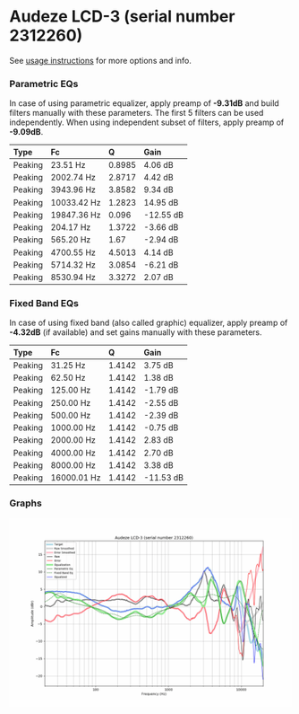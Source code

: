 # Audeze LCD-3 (serial number 2312260)
See [usage instructions](https://github.com/jaakkopasanen/AutoEq#usage) for more options and info.

### Parametric EQs
In case of using parametric equalizer, apply preamp of **-9.31dB** and build filters manually
with these parameters. The first 5 filters can be used independently.
When using independent subset of filters, apply preamp of **-9.09dB**.

| Type    | Fc          |      Q | Gain      |
|:--------|:------------|:-------|:----------|
| Peaking | 23.51 Hz    | 0.8985 | 4.06 dB   |
| Peaking | 2002.74 Hz  | 2.8717 | 4.42 dB   |
| Peaking | 3943.96 Hz  | 3.8582 | 9.34 dB   |
| Peaking | 10033.42 Hz | 1.2823 | 14.95 dB  |
| Peaking | 19847.36 Hz | 0.096  | -12.55 dB |
| Peaking | 204.17 Hz   | 1.3722 | -3.66 dB  |
| Peaking | 565.20 Hz   | 1.67   | -2.94 dB  |
| Peaking | 4700.55 Hz  | 4.5013 | 4.14 dB   |
| Peaking | 5714.32 Hz  | 3.0854 | -6.21 dB  |
| Peaking | 8530.94 Hz  | 3.3272 | 2.07 dB   |

### Fixed Band EQs
In case of using fixed band (also called graphic) equalizer, apply preamp of **-4.32dB**
(if available) and set gains manually with these parameters.

| Type    | Fc          |      Q | Gain      |
|:--------|:------------|:-------|:----------|
| Peaking | 31.25 Hz    | 1.4142 | 3.75 dB   |
| Peaking | 62.50 Hz    | 1.4142 | 1.38 dB   |
| Peaking | 125.00 Hz   | 1.4142 | -1.79 dB  |
| Peaking | 250.00 Hz   | 1.4142 | -2.55 dB  |
| Peaking | 500.00 Hz   | 1.4142 | -2.39 dB  |
| Peaking | 1000.00 Hz  | 1.4142 | -0.75 dB  |
| Peaking | 2000.00 Hz  | 1.4142 | 2.83 dB   |
| Peaking | 4000.00 Hz  | 1.4142 | 2.70 dB   |
| Peaking | 8000.00 Hz  | 1.4142 | 3.38 dB   |
| Peaking | 16000.01 Hz | 1.4142 | -11.53 dB |

### Graphs
![](./Audeze%20LCD-3%20(serial%20number%202312260).png)